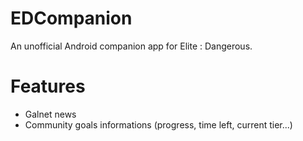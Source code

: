# EDCompanion

An unofficial Android companion app for Elite : Dangerous.

# Features

- Galnet news
- Community goals informations (progress, time left, current tier...)
